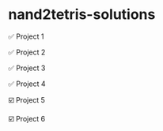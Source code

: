# nand2tetris-solutions
✅ Project 1

✅ Project 2

✅ Project 3

✅ Project 4

☑️ Project 5

☑️ Project 6
